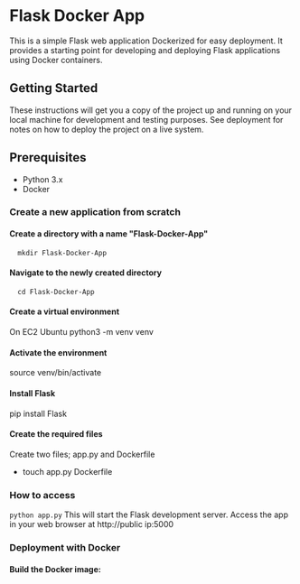 # Flask Docker App
This is a simple Flask web application Dockerized for easy deployment. It provides a starting point for developing and deploying Flask applications using Docker containers.
## Getting Started
These instructions will get you a copy of the project up and running on your local machine for development and testing purposes. See deployment for notes on how to deploy the project on a live system.
## Prerequisites
 + Python 3.x
 + Docker

### Create a new application from scratch
#### Create a directory with a name "Flask-Docker-App"
      mkdir Flask-Docker-App
      
#### Navigate to the newly created directory
      cd Flask-Docker-App
#### Create a virtual environment
On EC2 Ubuntu
      python3 -m venv venv
#### Activate the environment
source venv/bin/activate
#### Install Flask
pip install Flask
#### Create the required files
Create two files; app.py and Dockerfile
 - touch app.py Dockerfile
### How to access
``` python app.py ```
This will start the Flask development server.
Access the app in your web browser at http://public ip:5000
### Deployment with Docker
#### Build the Docker image:

